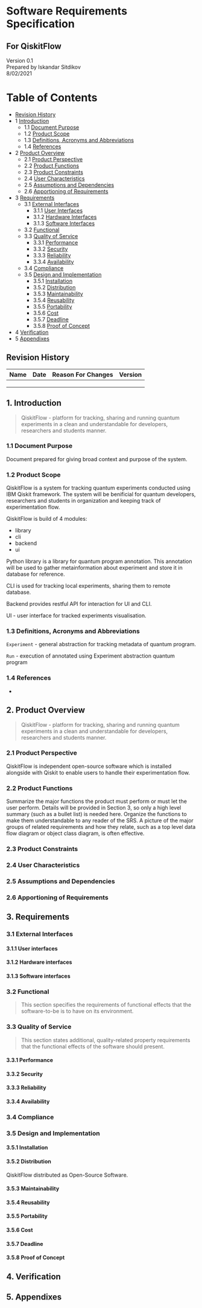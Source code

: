 # Software Requirements Specification
## For QiskitFlow

Version 0.1  
Prepared by <author> Iskandar Sitdikov  
<organization> 
<date created> 8/02/2021 

Table of Contents
=================
* [Revision History](#revision-history)
* 1 [Introduction](#1-introduction)
  * 1.1 [Document Purpose](#11-document-purpose)
  * 1.2 [Product Scope](#12-product-scope)
  * 1.3 [Definitions, Acronyms and Abbreviations](#13-definitions-acronyms-and-abbreviations)
  * 1.4 [References](#14-references)
* 2 [Product Overview](#2-product-overview)
  * 2.1 [Product Perspective](#21-product-perspective)
  * 2.2 [Product Functions](#22-product-functions)
  * 2.3 [Product Constraints](#23-product-constraints)
  * 2.4 [User Characteristics](#24-user-characteristics)
  * 2.5 [Assumptions and Dependencies](#25-assumptions-and-dependencies)
  * 2.6 [Apportioning of Requirements](#26-apportioning-of-requirements)
* 3 [Requirements](#3-requirements)
  * 3.1 [External Interfaces](#31-external-interfaces)
    * 3.1.1 [User Interfaces](#311-user-interfaces)
    * 3.1.2 [Hardware Interfaces](#312-hardware-interfaces)
    * 3.1.3 [Software Interfaces](#313-software-interfaces)
  * 3.2 [Functional](#32-functional)
  * 3.3 [Quality of Service](#33-quality-of-service)
    * 3.3.1 [Performance](#331-performance)
    * 3.3.2 [Security](#332-security)
    * 3.3.3 [Reliability](#333-reliability)
    * 3.3.4 [Availability](#334-availability)
  * 3.4 [Compliance](#34-compliance)
  * 3.5 [Design and Implementation](#35-design-and-implementation)
    * 3.5.1 [Installation](#351-installation)
    * 3.5.2 [Distribution](#352-distribution)
    * 3.5.3 [Maintainability](#353-maintainability)
    * 3.5.4 [Reusability](#354-reusability)
    * 3.5.5 [Portability](#355-portability)
    * 3.5.6 [Cost](#356-cost)
    * 3.5.7 [Deadline](#357-deadline)
    * 3.5.8 [Proof of Concept](#358-proof-of-concept)
* 4 [Verification](#4-verification)
* 5 [Appendixes](#5-appendixes)

## Revision History
| Name | Date    | Reason For Changes  | Version   |
| ---- | ------- | ------------------- | --------- |
|      |         |                     |           |
|      |         |                     |           |
|      |         |                     |           |

## 1. Introduction
> QiskitFlow - platform for tracking, sharing and running quantum experiments in a clean and understandable for developers, researchers and students manner.

### 1.1 Document Purpose
Document prepared for giving broad context and purpose of the system.

### 1.2 Product Scope
QiskitFlow is a system for tracking quantum experiments conducted using IBM Qiskit framework. The system will be benificial for quantum developers, researchers and students in organization and keeping track of experimentation flow. 

QiskitFlow is build of 4 modules:
- library
- cli
- backend
- ui

Python library is a library for quantum program annotation. This annotation will be used to gather metainformation about experiment and store it in database for reference. 

CLI is used for tracking local experiments, sharing them to remote database.

Backend provides restful API for interaction for UI and CLI.

UI - user interface for tracked experiments visualisation.


### 1.3 Definitions, Acronyms and Abbreviations

`Experiment` - general abstraction for tracking metadata of quantum program.

`Run` - execution of annotated using Experiment abstraction quantum program

### 1.4 References

-


## 2. Product Overview
> QiskitFlow - platform for tracking, sharing and running quantum experiments in a clean and understandable for developers, researchers and students manner.

### 2.1 Product Perspective
QiskitFlow is independent open-source software which is installed alongside with Qiskit to enable users to handle their experimentation flow. 

### 2.2 Product Functions
Summarize the major functions the product must perform or must let the user perform. Details will be provided in Section 3, so only a high level summary (such as a bullet list) is needed here. Organize the functions to make them understandable to any reader of the SRS. A picture of the major groups of related requirements and how they relate, such as a top level data flow diagram or object class diagram, is often effective.

### 2.3 Product Constraints



### 2.4 User Characteristics



### 2.5 Assumptions and Dependencies



### 2.6 Apportioning of Requirements


## 3. Requirements




### 3.1 External Interfaces



#### 3.1.1 User interfaces

#### 3.1.2 Hardware interfaces


#### 3.1.3 Software interfaces


### 3.2 Functional
> This section specifies the requirements of functional effects that the software-to-be is to have on its environment.

### 3.3 Quality of Service
> This section states additional, quality-related property requirements that the functional effects of the software should present.

#### 3.3.1 Performance


#### 3.3.2 Security



#### 3.3.3 Reliability


#### 3.3.4 Availability



### 3.4 Compliance


### 3.5 Design and Implementation

#### 3.5.1 Installation


#### 3.5.2 Distribution
QiskitFlow distributed as Open-Source Software.


#### 3.5.3 Maintainability



#### 3.5.4 Reusability


#### 3.5.5 Portability



#### 3.5.6 Cost


#### 3.5.7 Deadline


#### 3.5.8 Proof of Concept


## 4. Verification



## 5. Appendixes